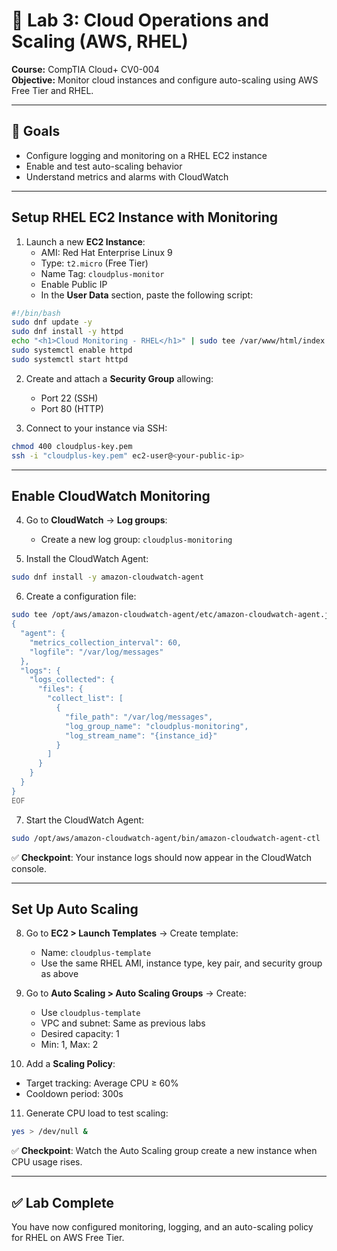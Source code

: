 # 🧪 Lab 3: Cloud Operations and Scaling (AWS, RHEL)

**Course:** CompTIA Cloud+ CV0-004  
**Objective:** Monitor cloud instances and configure auto-scaling using AWS Free Tier and RHEL.

---

## 🎯 Goals

- Configure logging and monitoring on a RHEL EC2 instance  
- Enable and test auto-scaling behavior  
- Understand metrics and alarms with CloudWatch  

---

## Setup RHEL EC2 Instance with Monitoring

1. Launch a new **EC2 Instance**:
   - AMI: Red Hat Enterprise Linux 9
   - Type: `t2.micro` (Free Tier)
   - Name Tag: `cloudplus-monitor`
   - Enable Public IP
   - In the **User Data** section, paste the following script:

```bash
#!/bin/bash
sudo dnf update -y
sudo dnf install -y httpd
echo "<h1>Cloud Monitoring - RHEL</h1>" | sudo tee /var/www/html/index.html
sudo systemctl enable httpd
sudo systemctl start httpd
```

2. Create and attach a **Security Group** allowing:
   - Port 22 (SSH)
   - Port 80 (HTTP)

3. Connect to your instance via SSH:
```bash
chmod 400 cloudplus-key.pem
ssh -i "cloudplus-key.pem" ec2-user@<your-public-ip>
```

---

## Enable CloudWatch Monitoring

4. Go to **CloudWatch** → **Log groups**:
   - Create a new log group: `cloudplus-monitoring`

5. Install the CloudWatch Agent:
```bash
sudo dnf install -y amazon-cloudwatch-agent
```

6. Create a configuration file:
```bash
sudo tee /opt/aws/amazon-cloudwatch-agent/etc/amazon-cloudwatch-agent.json > /dev/null <<EOF
{
  "agent": {
    "metrics_collection_interval": 60,
    "logfile": "/var/log/messages"
  },
  "logs": {
    "logs_collected": {
      "files": {
        "collect_list": [
          {
            "file_path": "/var/log/messages",
            "log_group_name": "cloudplus-monitoring",
            "log_stream_name": "{instance_id}"
          }
        ]
      }
    }
  }
}
EOF
```

7. Start the CloudWatch Agent:
```bash
sudo /opt/aws/amazon-cloudwatch-agent/bin/amazon-cloudwatch-agent-ctl   -a fetch-config -m ec2 -c file:/opt/aws/amazon-cloudwatch-agent/etc/amazon-cloudwatch-agent.json -s
```

✅ **Checkpoint**: Your instance logs should now appear in the CloudWatch console.

---

## Set Up Auto Scaling

8. Go to **EC2 > Launch Templates** → Create template:
   - Name: `cloudplus-template`
   - Use the same RHEL AMI, instance type, key pair, and security group as above

9. Go to **Auto Scaling > Auto Scaling Groups** → Create:
   - Use `cloudplus-template`
   - VPC and subnet: Same as previous labs
   - Desired capacity: 1
   - Min: 1, Max: 2

10. Add a **Scaling Policy**:
   - Target tracking: Average CPU ≥ 60%
   - Cooldown period: 300s

11. Generate CPU load to test scaling:
```bash
yes > /dev/null &
```

✅ **Checkpoint**: Watch the Auto Scaling group create a new instance when CPU usage rises.

---

## ✅ Lab Complete

You have now configured monitoring, logging, and an auto-scaling policy for RHEL on AWS Free Tier.